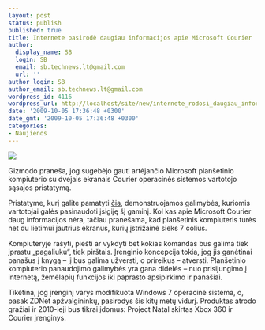 ```yaml
---
layout: post
status: publish
published: true
title: Internete pasirodė daugiau informacijos apie Microsoft Courier
author:
  display_name: SB
  login: SB
  email: sb.technews.lt@gmail.com
  url: ''
author_login: SB
author_email: sb.technews.lt@gmail.com
wordpress_id: 4116
wordpress_url: http://localhost/site/new/internete_rodosi_daugiau_informacijos_apie_microsoft_courier/
date: '2009-10-05 17:36:48 +0300'
date_gmt: '2009-10-05 17:36:48 +0300'
categories:
- Naujienos
---
```

<div class="imgright"><img src="http://t0.gstatic.com/images?q=tbn:SMwQjHTfzRfgiM:http://www.devicemag.com/wp-content/uploads/2009/09/Microsoft-Courier-Booklet-1.jpg"  /></div>
<p>Gizmodo praneša, jog sugebėjo gauti artėjančio Microsoft planšetinio kompiuterio su dvejais ekranais Courier operacinės sistemos vartotojo sąsajos pristatymą.</p>
<p>Pristatyme, kurį galite pamatyti <a class="ns" href="http://vimeo.com/6820724">čia</a>, demonstruojamos galimybės, kuriomis vartotojai galės pasinaudoti įsigiję šį gaminį. Kol kas apie Microsoft Courier daug informacijos nėra, tačiau pranešama, kad planšetinis kompiuteris turės net du lietimui jautrius ekranus, kurių įstrižainė sieks 7 colius.</p>
<p>Kompiuteryje rašyti, piešti ar vykdyti bet kokias komandas bus galima tiek įprastu „pagaliuku“, tiek pirštais. Įrenginio koncepcija tokia, jog jis ganėtinai panašus į knygą – jį bus galima užversti, o prireikus – atversti. Planšetinio kompiuterio panaudojimo galimybės yra gana didelės – nuo prisijungimo į internetą, žemėlapių funkcijos iki paprasto apsipirkimo ir panašiai.</p>
<p>Tikėtina, jog įrenginį varys modifikuota Windows 7 operacinė sistema, o, pasak ZDNet apžvalgininkų, pasirodys šis kitų metų vidurį. Produktas atrodo gražiai ir 2010-ieji bus tikrai įdomus: Project Natal skirtas Xbox 360 ir Courier įrenginys.</p>
